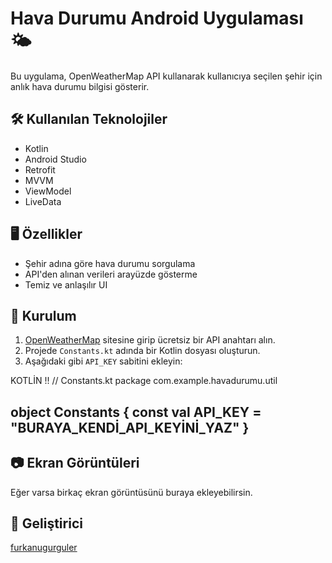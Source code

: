# Hava Durumu Android Uygulaması 🌤️

Bu uygulama, OpenWeatherMap API kullanarak kullanıcıya seçilen şehir için anlık hava durumu bilgisi gösterir.

## 🛠 Kullanılan Teknolojiler
- Kotlin
- Android Studio
- Retrofit
- MVVM
- ViewModel
- LiveData

## 🖥️ Özellikler
- Şehir adına göre hava durumu sorgulama
- API'den alınan verileri arayüzde gösterme
- Temiz ve anlaşılır UI

## 🔧 Kurulum

1. [OpenWeatherMap](https://openweathermap.org/api) sitesine girip ücretsiz bir API anahtarı alın.  
2. Projede `Constants.kt` adında bir Kotlin dosyası oluşturun.  
3. Aşağıdaki gibi `API_KEY` sabitini ekleyin:

KOTLİN !!
// Constants.kt
package com.example.havadurumu.util

object Constants {
    const val API_KEY = "BURAYA_KENDİ_API_KEYİNİ_YAZ"
}
---------------------------------
## 📷 Ekran Görüntüleri
Eğer varsa birkaç ekran görüntüsünü buraya ekleyebilirsin.

## 👤 Geliştirici
[furkanugurguler](https://github.com/furkanugurguler)
